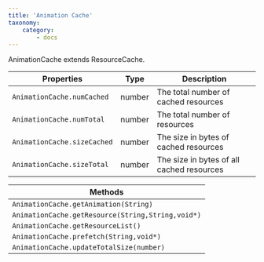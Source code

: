 ```yaml
---
title: 'Animation Cache'
taxonomy:
    category:
        - docs
---
```


AnimationCache extends ResourceCache. 

| Properties                | Type   | Description |
| ------------------------- | ------ | ----------- |
| `AnimationCache.numCached`  | number | The total number of cached resources            |
| `AnimationCache.numTotal`   | number | The total number of resources            |
| `AnimationCache.sizeCached` | number | The size in bytes of cached resources            |
| `AnimationCache.sizeTotal`  | number | The size in bytes of all cached resources            |


| Methods                                  |
| ---------------------------------------- |
| `AnimationCache.getAnimation(String)`     |
| `AnimationCache.getResource(String,String,void*)` |
| `AnimationCache.getResourceList()`         |
| `AnimationCache.prefetch(String,void*)`      |
| `AnimationCache.updateTotalSize(number)` |


